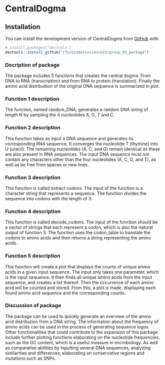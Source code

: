 
<!-- README.md is generated from README.Rmd. Please edit that file -->

# CentralDogma

<!-- badges: start -->
<!-- badges: end -->

## Installation

You can install the development version of CentralDogma from
[GitHub](https://github.com/) with:

``` r
# install.packages("devtools")
devtools::install_github("rforbiodatascience23/group_02_package")
```

### Decription of package

The package includes 5 functions that creates the central dogma. From
DNA to RNA (transcription) and from RNA to protein (translation).
Finally the amino acid distribuition of the original DNA sequence is
summarized in plot.

### Function 1 description

The function, named random_DNA, generates a random DNA string of length
N by sampling the 4 nucleotides A, G, T and C.

### Function 2 description

This function takes as input a DNA sequence and generates its
corresponding RNA sequence. It converges the nucleotide T (thymine) into
U (uracil). The remaining nucleotides (A, C, and G) remain identical as
these are also present in RNA sequences. The input DNA sequence must not
contain any characters other than the four nucleotides (A, C, G, and T),
as well as be free from spaces or new lines.

### Function 3 description

This function is called extract codons. The input of the function is a
character string that represents a sequence. The function divides the
sequence into codons with the length of 3.

### Function 4 description

This function is called decode_codons. The input of the function should
be a vector of strings that each represent a codon, which is also the
natural output of function 3. The function uses the codon_table to
translate the codons to amino acids and then returns a string
representing the amino acids.

### Function 5 description

This function will create a plot that displays the counts of unique
amino acids in a given input sequence. The input only takes one
parameter, which is the input sequence. It then finds all unique amino
acids from the input sequence, and creates a list thereof. Then the
occurrence of each amino acid will be counted and stored. From this, a
plot is made, displaying each found amino acid sequence and the
corresponding counts.

### Discussion of package

The package can be used to quickly generate an overview of the amino
acid distribution from a DNA string. The information about the frequency
of amino acids can be used in the process of generating sequence logos.
Other functionalities that could contribute to the expansion of this
package include further plotting functions elaborating on the nucleotide
frequencies, such as the GC content, which is a useful measure in
microbiology. As well as comparative abilities by inputting several DNA
sequences, analyzing similarities and differences, elaborating on
conservative regions and mutations such as SNPs.

